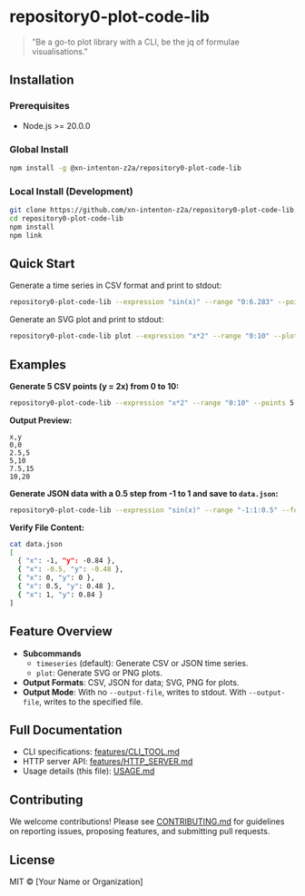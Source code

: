 # repository0-plot-code-lib

> "Be a go-to plot library with a CLI, be the jq of formulae visualisations."

## Installation

### Prerequisites

- Node.js >= 20.0.0

### Global Install

```bash
npm install -g @xn-intenton-z2a/repository0-plot-code-lib
```

### Local Install (Development)

```bash
git clone https://github.com/xn-intenton-z2a/repository0-plot-code-lib.git
cd repository0-plot-code-lib
npm install
npm link
```

## Quick Start

Generate a time series in CSV format and print to stdout:

```bash
repository0-plot-code-lib --expression "sin(x)" --range "0:6.283" --points 100 --format csv
```

Generate an SVG plot and print to stdout:

```bash
repository0-plot-code-lib plot --expression "x*2" --range "0:10" --plot-format svg --width 800 --height 600 --title "Linear Chart"
```

## Examples

**Generate 5 CSV points (y = 2x) from 0 to 10:**

```bash
repository0-plot-code-lib --expression "x*2" --range "0:10" --points 5
```

**Output Preview:**
```
x,y
0,0
2.5,5
5,10
7.5,15
10,20
```

**Generate JSON data with a 0.5 step from -1 to 1 and save to `data.json`:**

```bash
repository0-plot-code-lib --expression "sin(x)" --range "-1:1:0.5" --format json --output-file data.json
```

**Verify File Content:**

```bash
cat data.json
[
  { "x": -1, "y": -0.84 },
  { "x": -0.5, "y": -0.48 },
  { "x": 0, "y": 0 },
  { "x": 0.5, "y": 0.48 },
  { "x": 1, "y": 0.84 }
]
```

## Feature Overview

- **Subcommands**  
  - `timeseries` (default): Generate CSV or JSON time series.  
  - `plot`: Generate SVG or PNG plots.
- **Output Formats**: CSV, JSON for data; SVG, PNG for plots.
- **Output Mode**: With no `--output-file`, writes to stdout. With `--output-file`, writes to the specified file.

## Full Documentation

- CLI specifications: [features/CLI_TOOL.md](features/CLI_TOOL.md)
- HTTP server API: [features/HTTP_SERVER.md](features/HTTP_SERVER.md)
- Usage details (this file): [USAGE.md](USAGE.md)

## Contributing

We welcome contributions! Please see [CONTRIBUTING.md](CONTRIBUTING.md) for guidelines on reporting issues, proposing features, and submitting pull requests.

## License

MIT © [Your Name or Organization]
